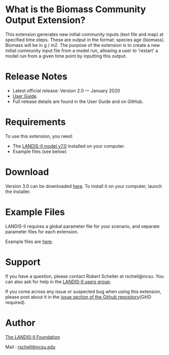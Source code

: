 # What is the Biomass Community Output Extension?

This extension generates new initial community inputs (text file and map) at specified time steps. These are output in the format:  species age (biomass).  Biomass will be in g / m2.  The purpose of the extension is to create a new initial community input file from a model run, allowing a user to 'restart' a model run from a given time point by inputting this output.

# Release Notes

- Latest official release: Version 2.0 — January 2020
- [User Guide](https://github.com/LANDIS-II-Foundation/Extension-Output-Biomass-Community/blob/master/docs/LANDIS-II%20Biomass%20Community%20Output%20v2.0%20User%20Guide.pdf).
- Full release details are found in the User Guide and on GitHub.

# Requirements

To use this extension, you need:

- The [LANDIS-II model v7.0](http://www.landis-ii.org/install) installed on your computer.
- Example files (see below)

# Download

Version 3.0 can be downloaded [here](https://github.com/LANDIS-II-Foundation/Extension-Output-Biomass-Community/blob/master/deploy/installer/LANDIS-II-V7%20Output%20Biomass%20Community%202.0.1-setup.exe). To install it on your computer, launch the installer.

# Example Files

LANDIS-II requires a global parameter file for your scenario, and separate parameter files for each extension.

Example files are [here](https://downgit.github.io/#/home?url=https://github.com/LANDIS-II-Foundation/Extension-Output-Biomass-Community/tree/master/testing/Core7-BioCommunity2.0).

# Support

If you have a question, please contact Robert Scheller at rschell@ncsu. 
You can also ask for help in the [LANDIS-II users group](http://www.landis-ii.org/users).

If you come across any issue or suspected bug when using this extension, please post about it in the [issue section of the Github repository](https://github.com/LANDIS-II-Foundation/Extension-Output-Biomass-Community/issues)(GitID required).

# Author

[The LANDIS-II Foundation](http://www.landis-ii.org)

Mail : rschell@ncsu.edu
